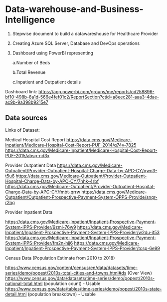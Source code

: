# Data-warehouse-and-Business-Intelligence

1. Stepwise document to build a datawareshouse for Healthcare Provider
2. Creating Azure SQL Server, Database and DevOps operations
3. Dashboard using PowerBI representing 

    a.Number of Beds

    b.Total Revenue

    c.Inpatient and Outpatient details
  
Dashboard link:
https://app.powerbi.com/groups/me/reports/cd258896-bf10-498b-8a1d-566e4fef01c2/ReportSection?ctid=a8eec281-aaa3-4dae-ac9b-9a398b9215e7

## Data sources

Links of Dataset:

Medical Hospital Cost Report
https://data.cms.gov/Medicare-Inpatient/Medicare-Hospital-Cost-Report-PUF-2014/q74v-7825
https://data.cms.gov/Medicare-Inpatient/Medicare-Hospital-Cost-Report-PUF-2015/absp-nd3x

Provider Outpatient Data
https://data.cms.gov/Medicare-Outpatient/Provider-Outpatient-Hospital-Charge-Data-by-APC-CY/qwn3-t5u6
https://data.cms.gov/Medicare-Outpatient/Provider-Outpatient-Hospital-Charge-Data-by-APC-CY/7hhk-4rbf
https://data.cms.gov/Medicare-Outpatient/Provider-Outpatient-Hospital-Charge-Data-by-APC-CY/fmbt-qrrw
https://data.cms.gov/Medicare-Outpatient/Outpatient-Prospective-Payment-System-OPPS-Provide/snqr-r2ng

Provider Inpatient Data

https://data.cms.gov/Medicare-Inpatient/Inpatient-Prospective-Payment-System-IPPS-Provider/9zmi-76w9
https://data.cms.gov/Medicare-Inpatient/Inpatient-Prospective-Payment-System-IPPS-Provider/w2du-it53
https://data.cms.gov/Medicare-Inpatient/Inpatient-Prospective-Payment-System-IPPS-Provider/fm2n-hjj6
https://data.cms.gov/Medicare-Inpatient/Inpatient-Prospective-Payment-System-IPPS-Provider/tcsp-6e99

Census Data (Population Estimate from 2010 to 2018)

https://www.census.gov/content/census/en/data/datasets/time-series/demo/popest/2010s-total-cities-and-towns.html#ds (Over View)
https://www.census.gov/data/datasets/time-series/demo/popest/2010s-national-total.html (population count) - Usable
https://www.census.gov/data/tables/time-series/demo/popest/2010s-state-detail.html (population breakdown) - Usable


